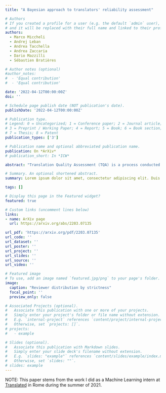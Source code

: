```yaml
---
title: "A Bayesian approach to translators' reliability assessment"

# Authors
# If you created a profile for a user (e.g. the default `admin` user), write the username (folder name) here
# and it will be replaced with their full name and linked to their profile.
authors:
  - Marco Miccheli
  - Andrej Leban
  - Andrea Tacchella
  - Andrea Zaccaria
  - Dario Mazzilli
  - Sébastien Bratières

# Author notes (optional)
#author_notes:
#  - 'Equal contribution'
#  - 'Equal contribution'

date: '2022-04-12T00:00:00Z'
doi: ''

# Schedule page publish date (NOT publication's date).
publishDate: '2022-04-12T00:00:00Z'

# Publication type.
# Legend: 0 = Uncategorized; 1 = Conference paper; 2 = Journal article;
# 3 = Preprint / Working Paper; 4 = Report; 5 = Book; 6 = Book section;
# 7 = Thesis; 8 = Patent
publication_types: ['3']

# Publication name and optional abbreviated publication name.
publication: On *ArXiv*
# publication_short: In *ICW*

abstract: "Translation Quality Assessment (TQA) is a process conducted by human translators and is widely used, both for estimating the performance of (increasingly used) Machine Translation, and for finding an agreement between translation providers and their customers. While translation scholars are aware of the importance of having a reliable way to conduct the TQA process, it seems that there is limited literature that tackles the issue of reliability with a quantitative approach. In this work, we consider the TQA as a complex process from the point of view of physics of complex systems and approach the reliability issue from the Bayesian paradigm. Using a dataset of translation quality evaluations (in the form of error annotations), produced entirely by the Professional Translation Service Provider Translated SRL, we compare two Bayesian models that parameterise the following features involved in the TQA process: the translation difficulty, the characteristics of the translators involved in producing the translation, and of those assessing its quality - the reviewers. We validate the models in an unsupervised setting and show that it is possible to get meaningful insights into translators even with just one review per translation; subsequently, we extract information like translators’ skills and reviewers’ strictness, as well as their consistency in their respective roles. Using this, we show that the reliability of reviewers cannot be taken for granted even in the case of expert translators: a translator’s expertise can induce a cognitive bias when reviewing a translation produced by another translator. The most expert translators, however, are characterised by the highest level of consistency, both in translating and in assessing the translation quality."

# Summary. An optional shortened abstract.
summary: Lorem ipsum dolor sit amet, consectetur adipiscing elit. Duis posuere tellus ac convallis placerat. Proin tincidunt magna sed ex sollicitudin condimentum.

tags: []

# Display this page in the Featured widget?
featured: true

# Custom links (uncomment lines below)
links:
- name: ArXiv page
  url: https://arxiv.org/abs/2203.07135

url_pdf: 'https://arxiv.org/pdf/2203.07135'
url_code: ''
url_dataset: ''
url_poster: ''
url_project: ''
url_slides: ''
url_source: ''
url_video: ''

# Featured image
# To use, add an image named `featured.jpg/png` to your page's folder.
image:
  caption: "Reviewer distribution by strictness"
  focal_point: ''
  preview_only: false

# Associated Projects (optional).
#   Associate this publication with one or more of your projects.
#   Simply enter your project's folder or file name without extension.
#   E.g. `internal-project` references `content/project/internal-project/index.md`.
#   Otherwise, set `projects: []`.
# projects:
#   - example

# Slides (optional).
#   Associate this publication with Markdown slides.
#   Simply enter your slide deck's filename without extension.
#   E.g. `slides: "example"` references `content/slides/example/index.md`.
#   Otherwise, set `slides: ""`.
# slides: example
---
```



NOTE: This paper stems from the work I did as a Machine Learning intern at [Translated](https://translated.com)
in Rome during the summer of 2021.

